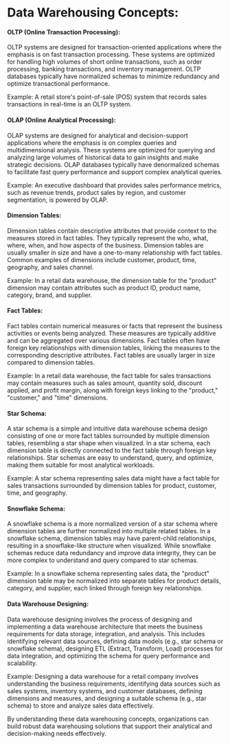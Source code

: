 # Data Warehousing Concepts:

#### OLTP (Online Transaction Processing):
OLTP systems are designed for transaction-oriented applications where the emphasis is on fast transaction processing. These systems are optimized for handling high volumes of short online transactions, such as order processing, banking transactions, and inventory management. OLTP databases typically have normalized schemas to minimize redundancy and optimize transactional performance.

Example: A retail store's point-of-sale (POS) system that records sales transactions in real-time is an OLTP system.

#### OLAP (Online Analytical Processing):
OLAP systems are designed for analytical and decision-support applications where the emphasis is on complex queries and multidimensional analysis. These systems are optimized for querying and analyzing large volumes of historical data to gain insights and make strategic decisions. OLAP databases typically have denormalized schemas to facilitate fast query performance and support complex analytical queries.

Example: An executive dashboard that provides sales performance metrics, such as revenue trends, product sales by region, and customer segmentation, is powered by OLAP.

#### Dimension Tables:
Dimension tables contain descriptive attributes that provide context to the measures stored in fact tables. They typically represent the who, what, where, when, and how aspects of the business. Dimension tables are usually smaller in size and have a one-to-many relationship with fact tables. Common examples of dimensions include customer, product, time, geography, and sales channel.

Example: In a retail data warehouse, the dimension table for the "product" dimension may contain attributes such as product ID, product name, category, brand, and supplier.

#### Fact Tables:
Fact tables contain numerical measures or facts that represent the business activities or events being analyzed. These measures are typically additive and can be aggregated over various dimensions. Fact tables often have foreign key relationships with dimension tables, linking the measures to the corresponding descriptive attributes. Fact tables are usually larger in size compared to dimension tables.

Example: In a retail data warehouse, the fact table for sales transactions may contain measures such as sales amount, quantity sold, discount applied, and profit margin, along with foreign keys linking to the "product," "customer," and "time" dimensions.

#### Star Schema:
A star schema is a simple and intuitive data warehouse schema design consisting of one or more fact tables surrounded by multiple dimension tables, resembling a star shape when visualized. In a star schema, each dimension table is directly connected to the fact table through foreign key relationships. Star schemas are easy to understand, query, and optimize, making them suitable for most analytical workloads.

Example: A star schema representing sales data might have a fact table for sales transactions surrounded by dimension tables for product, customer, time, and geography.

#### Snowflake Schema:
A snowflake schema is a more normalized version of a star schema where dimension tables are further normalized into multiple related tables. In a snowflake schema, dimension tables may have parent-child relationships, resulting in a snowflake-like structure when visualized. While snowflake schemas reduce data redundancy and improve data integrity, they can be more complex to understand and query compared to star schemas.

Example: In a snowflake schema representing sales data, the "product" dimension table may be normalized into separate tables for product details, category, and supplier, each linked through foreign key relationships.

#### Data Warehouse Designing:
Data warehouse designing involves the process of designing and implementing a data warehouse architecture that meets the business requirements for data storage, integration, and analysis. This includes identifying relevant data sources, defining data models (e.g., star schema or snowflake schema), designing ETL (Extract, Transform, Load) processes for data integration, and optimizing the schema for query performance and scalability.

Example: Designing a data warehouse for a retail company involves understanding the business requirements, identifying data sources such as sales systems, inventory systems, and customer databases, defining dimensions and measures, and designing a suitable schema (e.g., star schema) to store and analyze sales data effectively.

By understanding these data warehousing concepts, organizations can build robust data warehousing solutions that support their analytical and decision-making needs effectively.
